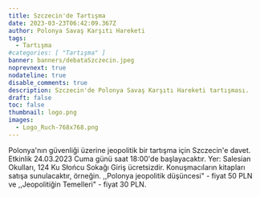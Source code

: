 ```yaml
---
title: Szczecin'de Tartışma
date: 2023-03-23T06:42:09.367Z
author: Polonya Savaş Karşıtı Hareketi
tags:
  - Tartışma
#categories: [ "Tartışma" ]
banner: banners/debataSzczecin.jpeg
noprevnext: true
nodateline: true
disable_comments: true
description: Szczecin'de Polonya Savaş Karşıtı Hareketi tartışması.
draft: false
toc: false
thumbnail: logo.png
images:
  - Logo_Ruch-768x768.png
---
```


Polonya'nın güvenliği üzerine jeopolitik bir tartışma için Szczecin'e davet. Etkinlik 24.03.2023 Cuma günü saat 18:00'de başlayacaktır. Yer: Salesian Okulları, 124 Ku Słońcu Sokağı Giriş ücretsizdir. Konuşmacıların kitapları satışa sunulacaktır, örneğin. ,,Polonya jeopolitik düşüncesi" - fiyat 50 PLN ve ,,Jeopolitiğin Temelleri" - fiyat 30 PLN.
